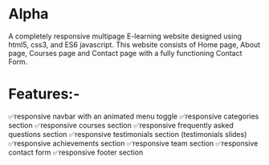# Alpha

A completely responsive multipage E-learning  website designed using html5, css3, and ES6 javascript.
This website consists of Home page, About page, Courses page and Contact page with a fully functioning Contact Form.

# Features:-
✅responsive navbar with an animated menu toggle
✅responsive categories section
✅responsive courses section
✅responsive frequently asked questions section
✅responsive testimonials section (testimonials slides)
✅responsive achievements section
✅responsive team section
✅responsive contact form
✅responsive footer section


